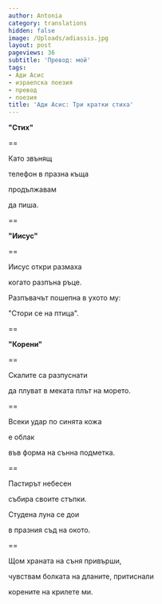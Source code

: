 ```yaml
---
author: Antonia
category: translations
hidden: false
image: /Uploads/adiassis.jpg
layout: post
pageviews: 36
subtitle: 'Превод: мой'
tags:
- Ади Асис
- израелска поезия
- превод
- поезия
title: 'Ади Асис: Три кратки стиха'
---
```


**"Стих"**

\==

Като звънящ

телефон в празна къща

продължавам

да пиша.

\==

**"Иисус"**

\==

Иисус откри размаха

когато разпъна ръце.

Разпъвачът пошепна в ухото му:

"Стори се на птица".

\==

**"Корени"**

\==

Скалите са разпуснати

да плуват в меката плът на морето.

\==

Всеки удар по синята кожа

е облак

във форма на сънна подметка.

\==

Пастирът небесен

събира своите стъпки.

Студена луна се дои

в празния съд на окото.

\==

Щом храната на съня привърши,

чувствам болката на дланите, притиснали

корените на крилете ми.